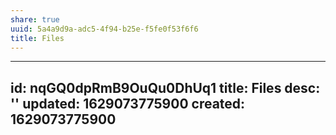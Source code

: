 ```yaml
---
share: true
uuid: 5a4a9d9a-adc5-4f94-b25e-f5fe0f53f6f6
title: Files
---
```

---
id: nqGQ0dpRmB9OuQu0DhUq1
title: Files
desc: ''
updated: 1629073775900
created: 1629073775900
---

